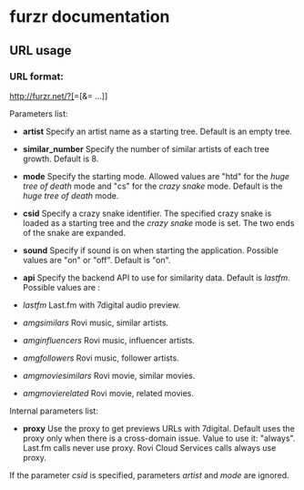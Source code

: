 # furzr documentation #

## URL usage ##

### URL format: ###

http://furzr.net/?[<parameter>=<value>[&<parameter>=<value> ...]]

Parameters list:

 * **artist** Specify an artist name as a starting tree. Default is an empty tree.

 * **similar_number** Specify the number of similar artists of each tree growth. Default is 8.

 * **mode** Specify the starting mode. Allowed values are "htd" for the _huge tree of death_ mode and "cs" for the _crazy snake_ mode. Default is the _huge tree of death_ mode.

 * **csid** Specify a crazy snake identifier. The specified crazy snake is loaded as a starting tree and the _crazy snake_ mode is set. The two ends of the snake are expanded.

 * **sound** Specify if sound is on when starting the application. Possible values are "on" or "off". Default is "on".

 * **api** Specify the backend API to use for similarity data. Default is _lastfm_. Possible values are :

  * *lastfm* Last.fm with 7digital audio preview. 

  * *amgsimilars* Rovi music, similar artists.

  * *amginfluencers* Rovi music, influencer artists.

  * *amgfollowers* Rovi music, follower artists.

  * *amgmoviesimilars* Rovi movie, similar movies.

  * *amgmovierelated* Rovi movie, related movies.

Internal parameters list:

 * **proxy** Use the proxy to get previews URLs with 7digital. Default uses the proxy only when there is a cross-domain issue. Value to use it: "always". Last.fm calls never use proxy. Rovi Cloud Services calls always use proxy.


If the parameter _csid_ is specified, parameters _artist_ and _mode_ are ignored.

